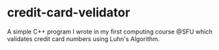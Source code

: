 # credit-card-velidator
A simple C++ program I wrote in my first computing course @SFU which validates credit card numbers using Luhn's Algorithm.
